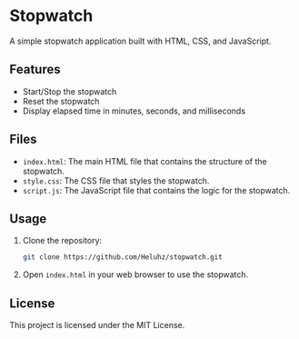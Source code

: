 # Stopwatch

A simple stopwatch application built with HTML, CSS, and JavaScript.

## Features

- Start/Stop the stopwatch
- Reset the stopwatch
- Display elapsed time in minutes, seconds, and milliseconds

## Files

- `index.html`: The main HTML file that contains the structure of the stopwatch.
- `style.css`: The CSS file that styles the stopwatch.
- `script.js`: The JavaScript file that contains the logic for the stopwatch.

## Usage

1. Clone the repository:
    ```sh
    git clone https://github.com/Heluhz/stopwatch.git
    ```
2. Open `index.html` in your web browser to use the stopwatch.

## License

This project is licensed under the MIT License.
